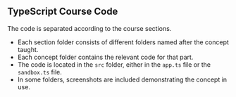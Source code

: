 ## TypeScript Course Code

The code is separated according to the course sections.

- Each section folder consists of different folders named after the concept taught.
- Each concept folder contains the relevant code for that part.
- The code is located in the `src` folder, either in the `app.ts` file or the `sandbox.ts` file.
- In some folders, screenshots are included demonstrating the concept in use.
